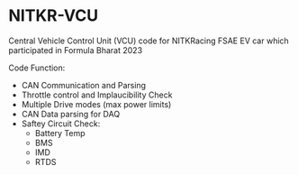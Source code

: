 # NITKR-VCU

Central Vehicle Control Unit (VCU) code for NITKRacing FSAE EV car which participated in Formula Bharat 2023

Code Function:
  - CAN Communication and Parsing
  - Throttle control and Implaucibility Check
  - Multiple Drive modes (max power limits)
  - CAN Data parsing for DAQ
  - Saftey Circuit Check:
      - Battery Temp
      - BMS
      - IMD
      - RTDS
